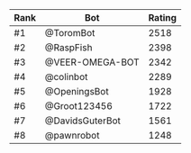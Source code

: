 Rank|Bot|Rating
---|---|---
#1|@ToromBot|2518
#2|@RaspFish|2398
#3|@VEER-OMEGA-BOT|2342
#4|@colinbot|2289
#5|@OpeningsBot|1928
#6|@Groot123456|1722
#7|@DavidsGuterBot|1561
#8|@pawnrobot|1248
